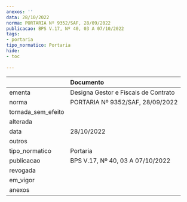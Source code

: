 ```yaml
---
anexos: ''
data: 28/10/2022
norma: PORTARIA Nº 9352/SAF, 28/09/2022
publicacao: BPS V.17, Nº 40, 03 A 07/10/2022
tags:
- portaria
tipo_normatico: Portaria
hide: 
- toc 
 
---
```


|                    | Documento                            |
|:-------------------|:-------------------------------------|
| ementa             | Designa Gestor e Fiscais de Contrato |
| norma              | PORTARIA Nº 9352/SAF, 28/09/2022     |
| tornada_sem_efeito |                                      |
| alterada           |                                      |
| data               | 28/10/2022                           |
| outros             |                                      |
| tipo_normatico     | Portaria                             |
| publicacao         | BPS V.17, Nº 40, 03 A 07/10/2022     |
| revogada           |                                      |
| em_vigor           |                                      |
| anexos             |                                      |